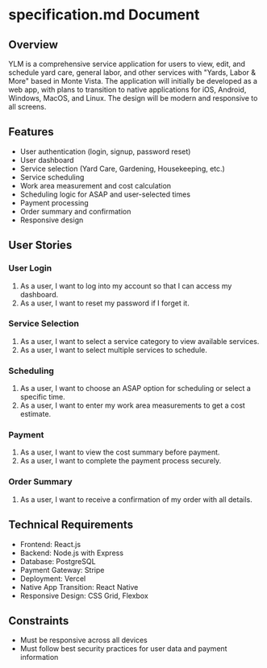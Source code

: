 # specification.md Document

## Overview

YLM is a comprehensive service application for users to view, edit, and schedule yard care, general labor, and other services with "Yards, Labor & More" based in Monte Vista. The application will initially be developed as a web app, with plans to transition to native applications for iOS, Android, Windows, MacOS, and Linux. The design will be modern and responsive to all screens.

## Features

- User authentication (login, signup, password reset)
- User dashboard
- Service selection (Yard Care, Gardening, Housekeeping, etc.)
- Service scheduling
- Work area measurement and cost calculation
- Scheduling logic for ASAP and user-selected times
- Payment processing
- Order summary and confirmation
- Responsive design

## User Stories

### User Login

1. As a user, I want to log into my account so that I can access my dashboard.
2. As a user, I want to reset my password if I forget it.

### Service Selection

1. As a user, I want to select a service category to view available services.
2. As a user, I want to select multiple services to schedule.

### Scheduling

1. As a user, I want to choose an ASAP option for scheduling or select a specific time.
2. As a user, I want to enter my work area measurements to get a cost estimate.

### Payment

1. As a user, I want to view the cost summary before payment.
2. As a user, I want to complete the payment process securely.

### Order Summary

1. As a user, I want to receive a confirmation of my order with all details.

## Technical Requirements

- Frontend: React.js
- Backend: Node.js with Express
- Database: PostgreSQL
- Payment Gateway: Stripe
- Deployment: Vercel
- Native App Transition: React Native
- Responsive Design: CSS Grid, Flexbox

## Constraints

- Must be responsive across all devices
- Must follow best security practices for user data and payment information
